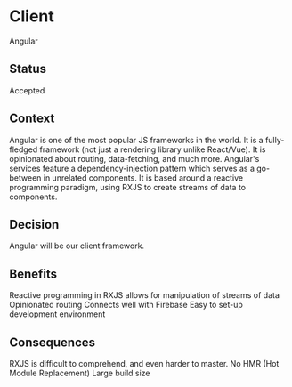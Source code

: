 # Client

Angular

## Status

Accepted

## Context

Angular is one of the most popular JS frameworks in the world. It is a fully-fledged framework (not just a rendering library unlike React/Vue). It is opinionated about routing, data-fetching, and much more. Angular's services feature a dependency-injection pattern which serves as a go-between in unrelated components. It is based around a reactive programming paradigm, using RXJS to create streams of data to components.

## Decision

Angular will be our client framework.

## Benefits

Reactive programming in RXJS allows for manipulation of streams of data
Opinionated routing
Connects well with Firebase
Easy to set-up development environment

## Consequences

RXJS is difficult to comprehend, and even harder to master.
No HMR (Hot Module Replacement)
Large build size
